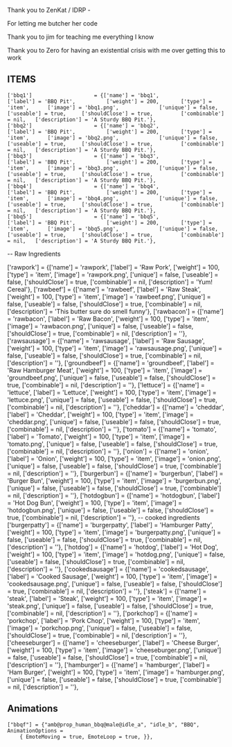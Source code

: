 Thank you to ZenKat / IDRP -

For letting me butcher her code

Thank you to jim for teaching me everything I know

Thank you to Zero for having an existential crisis with me over getting this to work

## ITEMS

	['bbq1'] 			    	= {['name'] = 'bbq1', 		        		['label'] = 'BBQ Pit', 			['weight'] = 200, 		['type'] = 'item', 		['image'] = 'bbq1.png', 			['unique'] = false,    	['useable'] = true, 	['shouldClose'] = true,	   		['combinable'] = nil,   ['description'] = 'A Sturdy BBQ Pit.'},
	['bbq2'] 			    	= {['name'] = 'bbq2', 		        		['label'] = 'BBQ Pit', 			['weight'] = 200, 		['type'] = 'item', 		['image'] = 'bbq2.png', 			['unique'] = false,    	['useable'] = true, 	['shouldClose'] = true,	   		['combinable'] = nil,   ['description'] = 'A Sturdy BBQ Pit.'},
	['bbq3'] 			    	= {['name'] = 'bbq3', 		        		['label'] = 'BBQ Pit', 			['weight'] = 200, 		['type'] = 'item', 		['image'] = 'bbq3.png', 			['unique'] = false,    	['useable'] = true, 	['shouldClose'] = true,	   		['combinable'] = nil,   ['description'] = 'A Sturdy BBQ Pit.'},
    ['bbq4'] 			    	= {['name'] = 'bbq4', 		        		['label'] = 'BBQ Pit', 			['weight'] = 200, 		['type'] = 'item', 		['image'] = 'bbq4.png', 			['unique'] = false,    	['useable'] = true, 	['shouldClose'] = true,	   		['combinable'] = nil,   ['description'] = 'A Sturdy BBQ Pit.'},
	['bbq5'] 			    	= {['name'] = 'bbq5', 		        		['label'] = 'BBQ Pit', 			['weight'] = 200, 		['type'] = 'item', 		['image'] = 'bbq5.png', 			['unique'] = false,    	['useable'] = true, 	['shouldClose'] = true,	   		['combinable'] = nil,   ['description'] = 'A Sturdy BBQ Pit.'},

-- Raw Ingredients

['rawpork'] 						= {['name'] = 'rawpork', 			    		['label'] = 'Raw Pork', 				['weight'] = 100, 		['type'] = 'item', 		['image'] = 'rawpork.png', 					['unique'] = false, 	['useable'] = false, 	['shouldClose'] = true,	   		['combinable'] = nil,   ['description'] = 'Yum! Cereal'},
['rawbeef'] 				= {['name'] = 'rawbeef', 			    	['label'] = 'Raw Steak', 			['weight'] = 100, 		['type'] = 'item', 		['image'] = 'rawbeef.png', 				['unique'] = false, 	['useable'] = false, 	['shouldClose'] = true,	   		['combinable'] = nil,   ['description'] = 'This butter sure do smell funny'},
['rawbacon']						= {['name'] = 'rawbacon', 			    		['label'] = 'Raw Bacon', 				['weight'] = 100, 		['type'] = 'item', 		['image'] = 'rawbacon.png', 					['unique'] = false, 	['useable'] = false, 	['shouldClose'] = true,	   		['combinable'] = nil,   ['description'] = ''},
['rawsausage']						= {['name'] = 'rawsausage', 			    			['label'] = 'Raw Sausage', 				['weight'] = 100, 		['type'] = 'item', 		['image'] = 'rawsausage.png', 					['unique'] = false, 	['useable'] = false, 	['shouldClose'] = true,	   		['combinable'] = nil,   ['description'] = ''},
['groundbeef']						= {['name'] = 'groundbeef', 			    			['label'] = 'Raw Hamburger Meat', 				['weight'] = 100, 		['type'] = 'item', 		['image'] = 'groundbeef.png', 					['unique'] = false, 	['useable'] = false, 	['shouldClose'] = true,	   		['combinable'] = nil,   ['description'] = ''},
['lettuce']						= {['name'] = 'lettuce', 			    			['label'] = 'Lettuce', 				['weight'] = 100, 		['type'] = 'item', 		['image'] = 'lettuce.png', 					['unique'] = false, 	['useable'] = false, 	['shouldClose'] = true,	   		['combinable'] = nil,   ['description'] = ''},
['cheddar']						= {['name'] = 'cheddar', 			    			['label'] = 'Cheddar', 				['weight'] = 100, 		['type'] = 'item', 		['image'] = 'cheddar.png', 					['unique'] = false, 	['useable'] = false, 	['shouldClose'] = true,	   		['combinable'] = nil,   ['description'] = ''},
    ['tomato']						= {['name'] = 'tomato', 			    			['label'] = 'Tomato', 				['weight'] = 100, 		['type'] = 'item', 		['image'] = 'tomato.png', 					['unique'] = false, 	['useable'] = false, 	['shouldClose'] = true,	   		['combinable'] = nil,   ['description'] = ''},
    ['onion']						= {['name'] = 'onion', 			    			['label'] = 'Onion', 				['weight'] = 100, 		['type'] = 'item', 		['image'] = 'onion.png', 					['unique'] = false, 	['useable'] = false, 	['shouldClose'] = true,	   		['combinable'] = nil,   ['description'] = ''},
    ['burgerbun']						= {['name'] = 'burgerbun', 			    			['label'] = 'Burger Bun', 				['weight'] = 100, 		['type'] = 'item', 		['image'] = 'burgerbun.png', 					['unique'] = false, 	['useable'] = false, 	['shouldClose'] = true,	   		['combinable'] = nil,   ['description'] = ''},
    ['hotdogbun']						= {['name'] = 'hotdogbun', 			    			['label'] = 'Hot Dog Bun', 				['weight'] = 100, 		['type'] = 'item', 		['image'] = 'hotdogbun.png', 					['unique'] = false, 	['useable'] = false, 	['shouldClose'] = true,	   		['combinable'] = nil,   ['description'] = ''},
-- cooked ingredients
    ['burgerpatty']							= {['name'] = 'burgerpatty', 			    			['label'] = 'Hamburger Patty', 					['weight'] = 100, 		['type'] = 'item', 		['image'] = 'burgerpatty.png', 					['unique'] = false, 	['useable'] = false, 	['shouldClose'] = true,	   		['combinable'] = nil,   ['description'] = ''},
	['hotdog']						= {['name'] = 'hotdog', 			    			['label'] = 'Hot Dog', 				['weight'] = 100, 		['type'] = 'item', 		['image'] = 'hotdog.png', 					['unique'] = false, 	['useable'] = false, 	['shouldClose'] = true,	   		['combinable'] = nil,   ['description'] = ''},
	['cookedsausage']						= {['name'] = 'cookedsausage', 			    			['label'] = 'Cooked Sausage', 				['weight'] = 100, 		['type'] = 'item', 		['image'] = 'cookedsausage.png', 					['unique'] = false, 	['useable'] = false, 	['shouldClose'] = true,	   		['combinable'] = nil,   ['description'] = ''},
    ['steak']						= {['name'] = 'steak', 			    			['label'] = 'Steak', 				['weight'] = 100, 		['type'] = 'item', 		['image'] = 'steak.png', 					['unique'] = false, 	['useable'] = false, 	['shouldClose'] = true,	   		['combinable'] = nil,   ['description'] = ''},
    ['porkchop']						= {['name'] = 'porkchop', 			    			['label'] = 'Pork Chop', 				['weight'] = 100, 		['type'] = 'item', 		['image'] = 'porkchop.png', 					['unique'] = false, 	['useable'] = false, 	['shouldClose'] = true,	   		['combinable'] = nil,   ['description'] = ''},
    ['cheeseburger']						= {['name'] = 'cheeseburger', 			    			['label'] = 'Cheese Burger', 				['weight'] = 100, 		['type'] = 'item', 		['image'] = 'cheeseburger.png', 					['unique'] = false, 	['useable'] = false, 	['shouldClose'] = true,	   		['combinable'] = nil,   ['description'] = ''},
    ['hamburger']						= {['name'] = 'hamburger', 			    			['label'] = 'Ham Burger', 				['weight'] = 100, 		['type'] = 'item', 		['image'] = 'hamburger.png', 					['unique'] = false, 	['useable'] = false, 	['shouldClose'] = true,	   		['combinable'] = nil,   ['description'] = ''},

## Animations
<!-- If you have RPEmotes or Scully Emotes this could already be in your emotes menu however I've provided a snippet for you otherwise -->
	["bbqf"] = {"amb@prop_human_bbq@male@idle_a", "idle_b", "BBQ", AnimationOptions =
		{ EmoteMoving = true, EmoteLoop = true, }},
